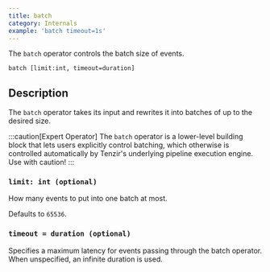 ```yaml
---
title: batch
category: Internals
example: 'batch timeout=1s'
---
```


The `batch` operator controls the batch size of events.

```tql
batch [limit:int, timeout=duration]
```

## Description

The `batch` operator takes its input and rewrites it into batches of up to the
desired size.

:::caution[Expert Operator]
The `batch` operator is a lower-level building block that lets users explicitly
control batching, which otherwise is controlled automatically by Tenzir's
underlying pipeline execution engine. Use with caution!
:::

### `limit: int (optional)`

How many events to put into one batch at most.

Defaults to `65536`.

### `timeout = duration (optional)`

Specifies a maximum latency for events passing through the batch operator. When
unspecified, an infinite duration is used.
